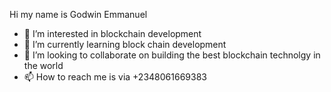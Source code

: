 Hi my name is Godwin Emmanuel
- 👀 I’m interested in blockchain development 
- 🌱 I’m currently learning block chain development
- 💞️ I’m looking to collaborate on building the best blockchain technolgy in the world
- 📫 How to reach me is via +2348061669383
